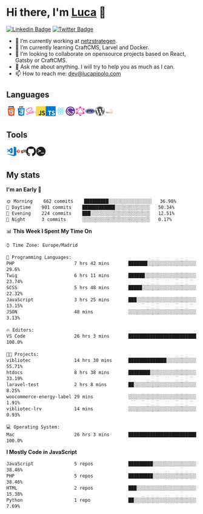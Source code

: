 # Hi there, I'm [Luca](https://www.lucapipolo.com) 👋

[![Linkedin Badge](https://img.shields.io/badge/-Luca%20Pipolo-blue?style=flat&logo=Linkedin&logoColor=white&link=https://www.linkedin.com/in/lucapipolo/)](https://www.linkedin.com/in/lucapipolo/)
[![Twitter Badge](https://img.shields.io/badge/-@luca_pipolo-1ca0f1?style=flat&labelColor=1ca0f1&logo=twitter&logoColor=white&link=https://twitter.com/luca_pipolo)](https://twitter.com/luca_pipolo)


- 🔭 I’m currently working at [netzstrategen](https://github.com/netzstrategen).
- 🌱 I’m currently learning CraftCMS, Larvel and Docker.
- 👯 I’m looking to collaborate on opensource projects based on React, Gatsby or CraftCMS.
- 💬 Ask me about anything. I will try to help you as much as I can.
- 📫 How to reach me: [dev@lucapipolo.com](dev@lucapipolo.com)

## Languages

<img align="left" alt="HTML5" width="26px" src="https://raw.githubusercontent.com/github/explore/80688e429a7d4ef2fca1e82350fe8e3517d3494d/topics/html/html.png" />
<img align="left" alt="CSS3" width="26px" src="https://raw.githubusercontent.com/github/explore/80688e429a7d4ef2fca1e82350fe8e3517d3494d/topics/css/css.png" />
<img align="left" alt="Sass" width="26px" src="https://raw.githubusercontent.com/github/explore/80688e429a7d4ef2fca1e82350fe8e3517d3494d/topics/sass/sass.png" />
<img align="left" alt="JavaScript" width="26px" src="https://raw.githubusercontent.com/github/explore/80688e429a7d4ef2fca1e82350fe8e3517d3494d/topics/javascript/javascript.png" />
<img align="left" alt="TypeScript" width="26px" src="https://raw.githubusercontent.com/github/explore/80688e429a7d4ef2fca1e82350fe8e3517d3494d/topics/typescript/typescript.png" />
<img align="left" alt="React" width="26px" src="https://raw.githubusercontent.com/github/explore/80688e429a7d4ef2fca1e82350fe8e3517d3494d/topics/react/react.png" />
<img align="left" alt="Gatsby" width="26px" src="https://raw.githubusercontent.com/github/explore/master/topics/gatsby/gatsby.png" />
<img align="left" alt="GraphQL" width="26px" src="https://raw.githubusercontent.com/github/explore/80688e429a7d4ef2fca1e82350fe8e3517d3494d/topics/graphql/graphql.png" />
<img align="left" alt="PHP" width="26px" src="https://raw.githubusercontent.com/github/explore/80688e429a7d4ef2fca1e82350fe8e3517d3494d/topics/php/php.png" />
<img align="left" alt="WordPress" width="26px" src="https://raw.githubusercontent.com/github/explore/80688e429a7d4ef2fca1e82350fe8e3517d3494d/topics/wordpress/wordpress.png" />
<img align="left" alt="MySQL" width="26px" src="https://raw.githubusercontent.com/github/explore/80688e429a7d4ef2fca1e82350fe8e3517d3494d/topics/mysql/mysql.png" />

<br>
<br>

## Tools

<img align="left" alt="Visual Studio Code" width="26px" src="https://raw.githubusercontent.com/github/explore/80688e429a7d4ef2fca1e82350fe8e3517d3494d/topics/visual-studio-code/visual-studio-code.png" />
<img align="left" alt="Git" width="26px" src="https://raw.githubusercontent.com/github/explore/80688e429a7d4ef2fca1e82350fe8e3517d3494d/topics/git/git.png" />
<img align="left" alt="GitHub" width="26px" src="https://raw.githubusercontent.com/github/explore/78df643247d429f6cc873026c0622819ad797942/topics/github/github.png"/>
<img align="left" alt="HTML5" width="26px"src="https://raw.githubusercontent.com/github/explore/80688e429a7d4ef2fca1e82350fe8e3517d3494d/topics/terminal/terminal.png"/>

<br>
<br>

## My stats

<!--START_SECTION:waka-->
**I'm an Early 🐤** 

```text
🌞 Morning    662 commits    █████████░░░░░░░░░░░░░░░░   36.98% 
🌆 Daytime    901 commits    ████████████░░░░░░░░░░░░░   50.34% 
🌃 Evening    224 commits    ███░░░░░░░░░░░░░░░░░░░░░░   12.51% 
🌙 Night      3 commits      ░░░░░░░░░░░░░░░░░░░░░░░░░   0.17%

```


📊 **This Week I Spent My Time On** 

```text
⌚︎ Time Zone: Europe/Madrid

💬 Programming Languages: 
PHP                      7 hrs 42 mins       ███████░░░░░░░░░░░░░░░░░░   29.6% 
Twig                     6 hrs 11 mins       ██████░░░░░░░░░░░░░░░░░░░   23.74% 
SCSS                     5 hrs 48 mins       █████░░░░░░░░░░░░░░░░░░░░   22.32% 
JavaScript               3 hrs 25 mins       ███░░░░░░░░░░░░░░░░░░░░░░   13.15% 
JSON                     48 mins             ░░░░░░░░░░░░░░░░░░░░░░░░░   3.13%

🔥 Editors: 
VS Code                  26 hrs 3 mins       █████████████████████████   100.0%

🐱‍💻 Projects: 
vibliotec                14 hrs 30 mins      ██████████████░░░░░░░░░░░   55.71% 
htdocs                   8 hrs 38 mins       ████████░░░░░░░░░░░░░░░░░   33.19% 
laravel-test             2 hrs 8 mins        ██░░░░░░░░░░░░░░░░░░░░░░░   8.25% 
woocommerce-energy-label 29 mins             ░░░░░░░░░░░░░░░░░░░░░░░░░   1.91% 
vibliotec-lrv            14 mins             ░░░░░░░░░░░░░░░░░░░░░░░░░   0.93%

💻 Operating System: 
Mac                      26 hrs 3 mins       █████████████████████████   100.0%

```

**I Mostly Code in JavaScript** 

```text
JavaScript               5 repos             █████████░░░░░░░░░░░░░░░░   38.46% 
PHP                      5 repos             █████████░░░░░░░░░░░░░░░░   38.46% 
HTML                     2 repos             ███░░░░░░░░░░░░░░░░░░░░░░   15.38% 
Python                   1 repo              ██░░░░░░░░░░░░░░░░░░░░░░░   7.69%

```



<!--END_SECTION:waka-->
